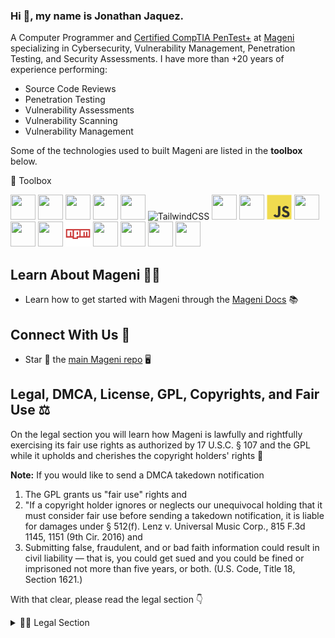 ### Hi 👋, my name is Jonathan Jaquez.

A Computer Programmer and <a href="https://www.credly.com/badges/65e62aa6-b7af-462f-be51-daedcf2ba3f7/public_url" target="_blank">Certified CompTIA PenTest+</a> at <a href="https://www.mageni.net" target="_blank">Mageni</a> specializing in Cybersecurity, Vulnerability Management, Penetration Testing, and Security Assessments. I have more than +20 years of experience performing:

- Source Code Reviews
- Penetration Testing
- Vulnerability Assessments
- Vulnerability Scanning
- Vulnerability Management

Some of the technologies used to built Mageni are listed in the **toolbox** below.

🧰 Toolbox

<img src="https://cdn.jsdelivr.net/gh/devicons/devicon/icons/c/c-original.svg" width="40" height="40" /> <img src="https://cdn.jsdelivr.net/gh/devicons/devicon/icons/laravel/laravel-plain.svg" width="40" height="40" /> <img src="https://cdn.jsdelivr.net/gh/devicons/devicon/icons/php/php-original.svg"  width="40" height="40" /> <img src="https://cdn.jsdelivr.net/gh/devicons/devicon/icons/sqlite/sqlite-original.svg" width="40" height="40"/> <img src="https://cdn.jsdelivr.net/gh/devicons/devicon/icons/cmake/cmake-original.svg" width="40" height="40" /> <img src="https://cdn.worldvectorlogo.com/logos/tailwindcss.svg" alt="TailwindCSS" width="40" height="40"/> <img src="https://cdn.jsdelivr.net/gh/devicons/devicon/icons/docker/docker-original.svg" width="40" height="40"/> <img src="https://cdn.jsdelivr.net/gh/devicons/devicon/icons/gcc/gcc-original.svg" width="40" height="40"/> <img src="https://github.com/devicons/devicon/blob/master/icons/javascript/javascript-original.svg" alt="JavaScript" width="40" height="40"/> <img src="https://cdn.jsdelivr.net/gh/devicons/devicon/icons/git/git-original.svg" width="40" height="40"/> <img src="https://cdn.jsdelivr.net/gh/devicons/devicon/icons/github/github-original.svg" width="40" height="40"/> <img src="https://cdn.jsdelivr.net/gh/devicons/devicon/icons/amazonwebservices/amazonwebservices-original.svg" width="40" height="40" /> <img src="https://github.com/devicons/devicon/blob/master/icons/npm/npm-original-wordmark.svg" alt="npm" width="40" height="40"/> <img src="https://cdn.jsdelivr.net/gh/devicons/devicon/icons/redis/redis-original.svg" width="40" height="40"/> <img src="https://cdn.jsdelivr.net/gh/devicons/devicon/icons/ssh/ssh-original.svg" width="40" height="40" /> <img src="https://cdn.jsdelivr.net/gh/devicons/devicon/icons/visualstudio/visualstudio-plain.svg" width="40" height="40"/> <img src="https://cdn.jsdelivr.net/gh/devicons/devicon/icons/ubuntu/ubuntu-plain.svg" width="40" height="40" />

<h2>Learn About Mageni 🧑‍🎓</h2>

<ul>
    <li>Learn how to get started with Mageni through the <a href="https://www.mageni.net/docs">Mageni Docs</a> 📚 </li>
</ul>

<h2>Connect With Us 🍿</h2>
<ul>
    <li>Star 🌟 the <a href="https://github.com/mageni/mageni/stargazers">main Mageni repo</a> 🖥️</li>
</ul>

<h2>Legal, DMCA, License, GPL, Copyrights, and Fair Use ⚖️</h2>

On the legal section you will learn how Mageni is lawfully and rightfully exercising its fair use rights as authorized by 17 U.S.C. § 107 and the GPL while it upholds and cherishes the copyright holders' rights 🎉

<b>Note:</b>  If you would like to send a DMCA takedown notification

1. The GPL grants us "fair use" rights and
2. "If a copyright holder ignores or neglects our unequivocal holding that it must consider fair use before sending a takedown notification, it is liable for damages under § 512(f). Lenz v. Universal Music Corp., 815 F.3d 1145, 1151 (9th Cir. 2016) and 
3. Submitting false, fraudulent, and or bad faith information could result in civil liability — that is, you could get sued and you could be fined or imprisoned not more than five years, or both. (U.S. Code, Title 18, Section 1621.)

With that clear, please read the legal section 👇

<details> 
	<summary>👮‍♀ Legal Section</summary>
	<br>

## Thank you, open source
Mageni uses <a href="https://github.com/mageni/mageni/network/dependencies">thousands of open source projects</a> and we thank them with all our hearts. We hope that providing Mageni as an free, open source software will help other people the same way those softwares have helped us and in doing so Mageni is also in strict compliance with the open source licenses. 

Mageni is an important open source contribution to the upstream projects as it provides a moderm web interface and EDA which was really missing to the open source community.

## Summary
You are probably reading this because you want to use the code, but you have questions about its license and your legal rights. The DMCA is a U.S. federal law and the Copyrights is a bundle of statutory rights created by the U.S. Congress. So here is some background information for you to consider from the perspective of U.S. law.

### What's a Copyright?
Copyright is a bundle of statutory <a href="https://www.law.cornell.edu/uscode/text/17/106">rights</a> created by U.S. Congress.

Copyright protection can subsist in original works of authorship fixed in any tangible medium of expression. When someone makes code publicly available in any form, including GitHub, that code may be protected by copyright.

Generally, you should use code under licenses which explicitly give you relevant permissions. Ambiguity about what you can do with code can cause unwanted confusion and make open source difficult to use. In order to avoid any kind of ambiguity, on this document Mageni makes clarifications based on U.S. law.

### What's a Open Source License?
Open source licenses are licenses that comply with the Open Source Definition — in brief, they allow software to be freely used, modified, and shared. To be approved by the Open Source Initiative (also known as the OSI), a license must go through the Open Source Initiative's license review process.

### Four rights to consider

Open source projects function best when there is no ambiguity over the rights to the code. Four important rights for an open source license to address are:

- the right to make copies (also known as reproduction),
- the right to modify and adapt (also known as the right to make derivative works),
- the right to distribute the original and modifications.
- the right to fair use a copyrighted source code

Mageni provides you free and open-source software covered by free software licenses, with no ambiguities over your rights to use the code.

### What's DMCA?
The Digital Millennium Copyright Act—or DMCA—is a US federal copyright law that was introduced in 1998. The DMCA protects the rights of both, copyright holders and the users of the copyrighted material.

### If I copy the code, will you send me a DMCA takedown notification?
No. Mageni can not and will not send you a DMCA takedown notification. 

According to the DMCA "a copyright holder must consider the existence of fair use before sending a takedown notification under § 512(c)." Lenz v. Universal Music Corp., 815 F.3d 1145, 1151 (9th Cir. 2016), and when using the source code of a GPL-covered program, the GPL grants you "fair use" rights (See 17 U.S.C. § 107).

> Do I have “fair use” rights in using the source code of a GPL-covered program? Yes, you do. “Fair use” is use that is allowed without any special permission. **Since you don't need the developers' permission for such use, you can do it regardless of what the developers said about it—in the license or elsewhere, whether that license be the GNU GPL or any other free software license.** Source: <a href="https://www.gnu.org/licenses/gpl-faq.en.html#GPLFairUse">https://www.gnu.org/licenses/gpl-faq.en.html#GPLFairUse</a>

> “fair use is not just excused by the law, it is wholly authorized by the law.” Lenz v. Universal Music Corp., 815 F.3d 1145, 1151 (9th Cir. 2016).

> “[A]nyone who . . . makes a fair use of the work is not an infringer of the copyright with respect to such use.” Sony Corp. of Am. v. Universal City Studios, Inc., 464 U.S. 417, 433 (1984).

All the code published by Mageni on GitHub is GPL-covered and/or by other free software licenses and is lawfully and rightfully used as "fair use" as authorized by 17 U.S.C. § 107. The GPL and the open source licenses extend the same "fair use" rights to you, so feel free to use the code.

### The Supreme Court and Fair Use Rights
<a href="https://www.supremecourt.gov/opinions/20pdf/18-956_d18f.pdf">Google LLC v. Oracle America, Inc</a> is a fair use case that has has been hailed as a “huge win for developers and consumers,” not to mention a “win for innovation” more broadly and this case’s holding will “provide breathing room” to software developers employing similar strategies to create their products. (Michael Barclay, Victory for Fair Use: The Supreme Court Reverses the Federal Circuit in Oracle v. Google, ELEC. FRONTIER FOUND. (Apr. 5, 2021)) While restricting the rights of copyright holders, the Supreme Court’s approach to Google v. Oracle took an important step to further the constitutional goal of copyright law: to “promote the Progress of Science and useful Arts." (U.S. CONST. art. 1, § 8, cl. 8.) 

When using the source code of GPL-covered program, the **GPL grants you "fair use" rights** (See 17 U.S.C. § 107). 

> Do I have “fair use” rights in using the source code of a GPL-covered program? Yes, you do. “Fair use” is use that is allowed without any special permission. Since you don't need the developers' permission for such use, you can do it regardless of what the developers said about it—in the license or elsewhere, **whether that license be the GNU GPL or any other free software license.**  Source: <a href="https://www.gnu.org/licenses/gpl-faq.en.html#GPLFairUse">https://www.gnu.org/licenses/gpl-faq.en.html#GPLFairUse</a>

> “fair use is not just excused by the law, it is wholly authorized by the law.” Lenz v. Universal Music Corp., 815 F.3d 1145, 1151 (9th Cir. 2016).

> “[A]nyone who . . . makes a fair use of the work is not an infringer of the copyright with respect to such use.” Sony Corp. of Am. v. Universal City Studios, Inc., 464 U.S. 417, 433 (1984).

Mageni has completed extensive audits to certify that exercises its fair use rights as authorized by 17 U.S.C. § 107. 

### Code is a form of speech. In the US, constitutional law protects free speech.

> "This court can find no meaningful difference between computer language, particularly high-level languages as defined above, and German or French....Like music and mathematical equations, computer language is just that, language, and it communicates information either to a computer or to those who can read it....For the purposes of First Amendment analysis, this court finds that source code is speech." (Bernstein v DoS)

Freedom of speech is a principle that supports the freedom of an individual or a community to articulate their opinions and ideas without fear of retaliation, censorship, or legal sanction. The right to freedom of expression has been recognised as a human right in the Universal Declaration of Human Rights and international human rights law by the United Nations. U.S. constitutional law protects free speech. You are free to use the code provided by Mageni and exercise your right to freedom of speech.

### DMCA Policy

#### Introduction

Mageni uses a very large number of open source projects and we understand that there's always a possibility that a programmer from one of those open source projects implemented copyrighted code that is not covered by a free software license or that violates the freedom of speech rights. In that case, this policy is intended to swiftly implement the procedures described in the Title II of the Digital Millennium Copyright Act, 17 U.S.C. Section 512 (DMCA) for the reporting of alleged copyright infringement and will remove the offeding code from its repository. It is the policy of Mageni to respect the legitimate rights of copyright owners, their agents, and representatives. 

Mageni respects the legal protections provided by applicable copyright law and this also helps Mageni to protect the source code and the rights of the users of the open-source software that Mageni provides. So if you find copyrighted code that is not covered by a free software license, please report that to our designated agent.

#### Before sending any notifications

Please be aware that, according to the law, "a copyright holder must consider the existence of fair use before sending a takedown notification under § 512(c)." Lenz v. Universal Music Corp., 815 F.3d 1145, 1151 (9th Cir. 2016). On GitHub you will find that Mageni is using only software covered by free software licenses which grant "fair use" rights.

> Do I have “fair use” rights in using the source code of a GPL-covered program?
> **Yes, you do. “Fair use” is use that is allowed without any special permission. Since you don't need the developers' permission for such use, you can do 
> it regardless of what the developers said about it—in the license or elsewhere, whether that license be the GNU GPL or any other free software license.**
> Source: <a href="https://www.gnu.org/licenses/gpl-faq.en.html#GPLFairUse">https://www.gnu.org/licenses/gpl-faq.en.html#GPLFairUse</a>

> **if a copyright holder ignores or neglects our unequivocal holding that it must consider fair use before sending a takedown notification, it is liable for  damages under § 512(f).** A copyright holder who pays  lip service to the consideration of fair use by claiming it formed a good faith belief when there is evidence to the contrary is still subject to §  512(f) liability. Lenz v. Universal Music Corp., 815 F.3d 1145, 1151 (9th Cir. 2016).

> “fair use is not just excused by the law, it is wholly authorized by the law.” Lenz v. Universal Music Corp., 815 F.3d 1145, 1151 (9th Cir. 2016).

> “[A]nyone who . . . makes a fair use of the work is not an infringer of the copyright with respect to such use.” Sony Corp. of Am. v. Universal City Studios, Inc., 464 U.S. 417, 433 (1984).

The Ninth Circuit held that the Copyright Act "unambiguously contemplates fair use as a use authorized by law," and accordingly, "a copyright holder must consider the existence of fair use before sending a takedown notification under § 512(c)." The Ninth Circuit based its holding on the language of section 107, which provides that "the fair use of a copyrighted work … is not an infringement of copyright," and on definitions of "authorize" (which is not defined in the Copyright Act) from Black's Law Dictionary, concluding that "because 17 U.S.C. § 107 both 'empowers' and 'formally approves' the use of copyrighted material if the use constitutes fair use, fair use is 'authorized by the law' within the meaning of § 512(c)." In so holding, the Ninth Circuit rejected Universal's argument that fair use is merely an affirmative defense to infringement.

Mageni is lawfully and rightfully exercising its fair use rights as authorized by 17 U.S.C. § 107 and, before sending any notification, you must also consider the fair use rights of the developers of the very large number of open source projects that Mageni uses and the impact, possible repercussions and legal consequences of your notification.

#### Designated Agent

Notification of alleged infringement should be sent to our designated agent. The DMCA requires that notices of alleged infringement include specific information. Please provide the following information:

1. A signature of the person authorized to act on behalf of the owner of the copyright interest; 
2. A description of the copyrighted work that You claim has been infringed upon;
3. A description of where the material that You claim is infringing is located on the Site; 
4. Your address, telephone number, and e-mail address; 
5. A statement by You that You have a good-faith belief that the disputed use has not been authorized; and
6. A statement by You, made under penalty of perjury, that the information in Your notice is accurate and that You are the copyright owner or authorized to act on the copyright owner's behalf. 

Please send the notification under the DMCA of alleged infringement to this address:

Legal Department<br />
Mageni Security LLC<br />
44 South Broadway, STE 100<br />
White Plains, NY 10601<br />
Email: opensource@mageni.net

Upon receipt of notification of claimed infringement, we will follow the procedures to comply with the DMCA. Consult your with your lawyers before submitting or sending an email to the above address. The DMCA requires that you swear to the facts in your copyright complaint under penalty of perjury. **It is a federal crime to intentionally lie in a sworn declaration. (See U.S. Code, Title 18, Section 1621.) so submitting false, fraudulent, and or bad faith information could also result in civil liability — that is, you could get sued and you could be fined or imprisoned not more than five years, or both.** The DMCA also provides a remedy for bad-faith takedowns (See 17 U.S.C.A. § 512), specifically:

Any person who knowingly materially misrepresents under this section

1. that material or activity is infringing, or
2. that material or activity was removed or disabled by mistake or misidentification, shall be liable for any damages, including costs and attorneys’ fees, incurred by the alleged infringer, by any copyright owner or copyright owner’s authorized licensee, or by a service provider, who is injured by such misrepresentation, as the result of the service provider relying upon such misrepresentation in removing or disabling access to the material or activity claimed to be infringing, or in replacing the removed material or ceasing to disable access to it.

> **if a copyright holder ignores or neglects our unequivocal holding that it must consider fair use before sending a takedown notification, it is liable for  damages under § 512(f).** A copyright holder who pays  lip service to the consideration of fair use by claiming it formed a good faith belief when there is evidence to the contrary is still subject to §  512(f) liability. Lenz v. Universal Music Corp., 815 F.3d 1145, 1151 (9th Cir. 2016).

Mageni has completed extensive audits to certify that exercises its fair use rights as authorized by 17 U.S.C. § 107.

## Applicable Laws
Mageni publishes open-source software on Github solely for lawful purposes and for education, research and teaching in cybersecurity and computer programming. You must use the software in a manner that complies with all applicable national, federal, state and local laws, statutes, ordinances, regulations, codes, and other types of government authority.

## Export Laws
The software provided by Mageni may be subject to US Export rules known as Export Administration Regulations (EAR) and enforced by U.S. Department of Commerce Bureau of Industry and Security (BIS).

Additionally, both the Department of Treasury and the Department of State regulate and control other types of export-related technology and product transfers and transactions. The Office of Foreign Assets Control (OFAC) of the U.S. Department of the Treasury administers and enforces economic sanctions against certain countries and regimes, terrorists, and other threats to U.S. national security, foreign policy, or economic interests.

It is Mageni policy to comply with EAR, OFAC rules, and the international Wassenaar Arrangement. Without limitation, parties using software from Mageni are responsible for obtaining all licenses or other approvals necessary for downloading or transfer of the software or use of the service. A party may not transfer the software or services without U.S. Government permission to (a) anyone on the U.S. Treasury Department’s lists of Specially Designated Nationals (including the Government of Iran, Government of Cuba, prohibited members of the Cuban Communist Party), or on the U.S. Commerce Department’s Denied Persons List, Entity List, or Unverified List, or on the U.S. State Department’s Debarred List or Nonproliferation List (see Commerce Lists to Check); or (b) for use with chemical or biological weapons, sensitive nuclear end-users, or missiles to deliver them.

## Mageni helps to reduce climate change
Mageni is a member of the <a href="https://climate.stripe.com/nJ22UV" target="_blank">Stripe Climate</a> and contributes 1% of the revenue to reduce climate change.

</details>
